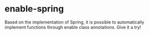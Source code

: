 # enable-spring
Based on the implementation of Spring, it is possible to automatically implement functions through enable class annotations. Give it a try!

